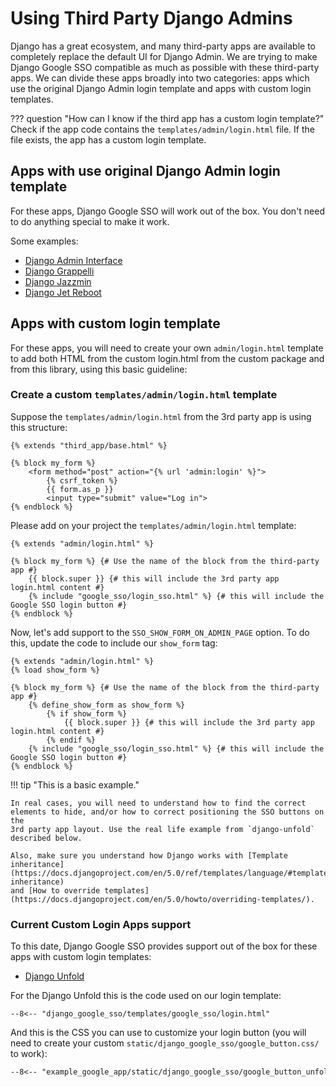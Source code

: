 # Using Third Party Django Admins

Django has a great ecosystem, and many third-party apps are available to completely replace the default UI for Django Admin. We are trying to make Django Google SSO compatible as much as possible with these third-party apps. We can divide these apps broadly into two categories: apps which use the original Django Admin login template and apps with custom login templates.

??? question "How can I know if the third app has a custom login template?"
    Check if the app code contains the `templates/admin/login.html` file. If the file exists, the app has a custom login template.

## Apps with use original Django Admin login template
For these apps, Django Google SSO will work out of the box. You don't need to do anything special to make it work.

Some examples:

- [Django Admin Interface](https://github.com/fabiocaccamo/django-admin-interface)
- [Django Grappelli](https://github.com/sehmaschine/django-grappelli)
- [Django Jazzmin](https://github.com/farridav/django-jazzmin)
- [Django Jet Reboot](https://github.com/assem-ch/django-jet-reboot)

## Apps with custom login template
For these apps, you will need to create your own `admin/login.html` template to add both HTML from the custom login.html from the custom package and from this library, using this basic guideline:

### Create a custom `templates/admin/login.html` template
Suppose the `templates/admin/login.html` from the 3rd party app is using this structure:

```django
{% extends "third_app/base.html" %}

{% block my_form %}
    <form method="post" action="{% url 'admin:login' %}">
        {% csrf_token %}
        {{ form.as_p }}
        <input type="submit" value="Log in">
{% endblock %}
```

Please add on your project the `templates/admin/login.html` template:

```django
{% extends "admin/login.html" %}

{% block my_form %} {# Use the name of the block from the third-party app #}
    {{ block.super }} {# this will include the 3rd party app login.html content #}
    {% include "google_sso/login_sso.html" %} {# this will include the Google SSO login button #}
{% endblock %}
```

Now, let's add support to the `SSO_SHOW_FORM_ON_ADMIN_PAGE` option. To do this, update the code to include our `show_form` tag:

```django
{% extends "admin/login.html" %}
{% load show_form %}

{% block my_form %} {# Use the name of the block from the third-party app #}
    {% define_show_form as show_form %}
        {% if show_form %}
            {{ block.super }} {# this will include the 3rd party app login.html content #}
        {% endif %}
    {% include "google_sso/login_sso.html" %} {# this will include the Google SSO login button #}
{% endblock %}
```

!!! tip "This is a basic example."

    In real cases, you will need to understand how to find the correct elements to hide, and/or how to correct positioning the SSO buttons on the
    3rd party app layout. Use the real life example from `django-unfold` described below.

    Also, make sure you understand how Django works with [Template inheritance](https://docs.djangoproject.com/en/5.0/ref/templates/language/#template-inheritance)
    and [How to override templates](https://docs.djangoproject.com/en/5.0/howto/overriding-templates/).

### Current Custom Login Apps support

To this date, Django Google SSO provides support out of the box for these apps with custom login templates:

- [Django Unfold](https://github.com/unfoldadmin/django-unfold)

For the Django Unfold this is the code used on our login template:

```django
--8<-- "django_google_sso/templates/google_sso/login.html"
```

And this is the CSS you can use to customize your login button (you will need to create your custom `static/django_google_sso/google_button.css/` to work):

```css
--8<-- "example_google_app/static/django_google_sso/google_button_unfold.css"
```
